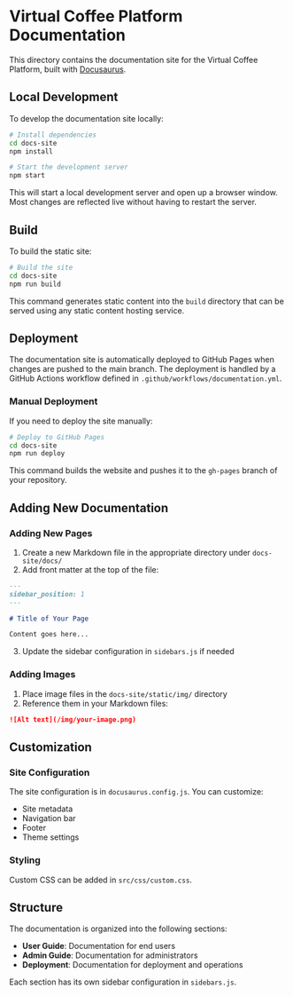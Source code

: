 # Virtual Coffee Platform Documentation

This directory contains the documentation site for the Virtual Coffee Platform, built with [Docusaurus](https://docusaurus.io/).

## Local Development

To develop the documentation site locally:

```bash
# Install dependencies
cd docs-site
npm install

# Start the development server
npm start
```

This will start a local development server and open up a browser window. Most changes are reflected live without having to restart the server.

## Build

To build the static site:

```bash
# Build the site
cd docs-site
npm run build
```

This command generates static content into the `build` directory that can be served using any static content hosting service.

## Deployment

The documentation site is automatically deployed to GitHub Pages when changes are pushed to the main branch. The deployment is handled by a GitHub Actions workflow defined in `.github/workflows/documentation.yml`.

### Manual Deployment

If you need to deploy the site manually:

```bash
# Deploy to GitHub Pages
cd docs-site
npm run deploy
```

This command builds the website and pushes it to the `gh-pages` branch of your repository.

## Adding New Documentation

### Adding New Pages

1. Create a new Markdown file in the appropriate directory under `docs-site/docs/`
2. Add front matter at the top of the file:

```md
---
sidebar_position: 1
---

# Title of Your Page

Content goes here...
```

3. Update the sidebar configuration in `sidebars.js` if needed

### Adding Images

1. Place image files in the `docs-site/static/img/` directory
2. Reference them in your Markdown files:

```md
![Alt text](/img/your-image.png)
```

## Customization

### Site Configuration

The site configuration is in `docusaurus.config.js`. You can customize:

- Site metadata
- Navigation bar
- Footer
- Theme settings

### Styling

Custom CSS can be added in `src/css/custom.css`.

## Structure

The documentation is organized into the following sections:

- **User Guide**: Documentation for end users
- **Admin Guide**: Documentation for administrators
- **Deployment**: Documentation for deployment and operations

Each section has its own sidebar configuration in `sidebars.js`.
